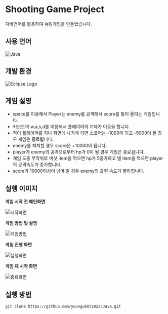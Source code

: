 # Shooting Game Project
자바언어를 활용하여 슈팅게임을 만들었습니다. 


## 사용 언어
<p align="left">
  <img src="https://img.shields.io/badge/Java-%23ED8B00?style=flat&logo=Java&logoColor=white" alt="Java"/>
</p>

## 개발 환경
![Eclipse Logo](https://upload.wikimedia.org/wikipedia/commons/thumb/d/d0/Eclipse-Luna-Logo.svg/512px-Eclipse-Luna-Logo.svg.png)


## 게임 설명
- space를 이용해서 Player는 enemy를 공격해서 score를 많이 올리는 게임입니다.
- 키보드의 w,a,s,d를 이용해서 플레이어의 기체가 이동을 합니다.
- 적이 플레이어를 지나 화면에 나가게 되면 스코어는 -1000이 되고 -5000이 될 경우 게임은 종료됩니다.
- enemy를 처치할 경우 score은 +10000이 됩니다.
- player가 enemy의 공격으로부터 hp가 0이 될 경우 게임은 종료됩니다.
- 게임 도중 무작위로 버섯 item을 먹으면 hp가 5증가하고 별 item을 먹으면 player의 공격속도가 증가합니다.
- score가 10000이상이 넘어 갈 경우 enemy의 출현 속도가 빨라집니다. 



## 실행 이미지 
**게임 시작 전 메인화면**

![시작화면](https://github.com/user-attachments/assets/89162978-463b-46f7-ba89-b40f4a1c4579)

**게임 방법 및 설명**

![게임방법](https://github.com/user-attachments/assets/c98ac041-2ec1-4783-b29a-b58d927c9e1b)


**게임 진행 화면**

![실행화면](https://github.com/user-attachments/assets/946eb97b-f94b-4f40-86e2-840b77f1c469)


**게임 재 시작 화면**

![종료화면](https://github.com/user-attachments/assets/2fa55ebf-7f08-4b73-bd49-0f96c5ffaea5)



## 실행 방법
```bash
git clone https://github.com/younguk072023/Java.git




